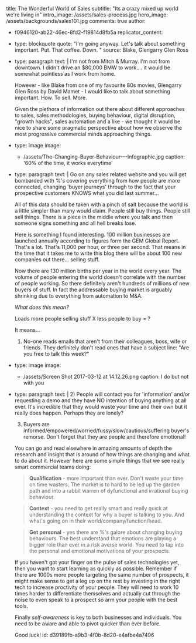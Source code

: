 title: The Wonderful World of Sales
subtitle: "Its a crazy mixed up world we're living in"
intro_image: /assets/sales-process.jpg
hero_image: /assets/backgrounds/sales101.jpg
comments: true
author:
  - f0946120-ab22-46ec-8fd2-f19814d8fb5a
replicator_content:
  - 
    type: blockquote
    quote: "I'm going anyway. Let's talk about something important. Put. That coffee. Down. "
    source: Blake, Glengarry Glen Ross
  - 
    type: paragraph
    text: |
      I'm not from Mitch & Murray. I'm not from downtown. I didn't drive an $80,000 BMW to work.... it would be somewhat pointless as I work from home.
      
      However - like Blake from one of my favourite 80s movies, Glengarry Glen Ross by David Mamet - I would like to talk about something important. How. To sell. More.
      
      Given the plethora of information out there about different approaches to sales, sales methodologies, buying behaviour, digital disruption, "growth hacks", sales automation and a like - we thought it would be nice to share some pragmatic perspective about how we observe the most progressive commercial minds approaching things.
  - 
    type: image
    image:
      - /assets/The-Changing-Buyer-Behaviour---Infographic.jpg
    caption: '60% of the time, it works everytime'
  - 
    type: paragraph
    text: |
      Go on any sales related website and you will get bombarded with %'s covering everything from how people are more connected, changing 'buyer journeys' through to the fact that your prospective customers KNOWS what you did last summer...
      
      All of this data should be taken with a pinch of salt because the world is a little simpler than many would claim. People still buy things. People still sell things. There is a piece in the middle where you talk and then someone signs something and all hell breaks lose.
      
      Here is something I found interesting. 100 million businesses are launched annually according to figures form the GEM Global Report. That's a lot. That's 11,000 per hour, or three per second. That means in the time that it takes me to write this blog there will be about 100 new companies out there... selling stuff.
      
      Now there are 130 million births per year in the world every year. The volume of people entering the world doesn't correlate with the number of people working. So there definitely aren't hundreds of millions of new buyers of stuff. In fact the addressable buying market is arguably shrinking due to everything from automation to M&A.
      
      *What does this mean?*
      
      Loads more people selling stuff X less people to buy = ?
      
      It means...
      
      1) No-one reads emails that aren't from their colleagues, boss, wife or friends. They definitely don't read ones that have a subject line: "Are you free to talk this week?"
  - 
    type: image
    image:
      - /assets/Screen Shot 2017-03-12 at 14.12.26.png
    caption: I do but not with you
  - 
    type: paragraph
    text: |
      2) People will contact you for 'information' and/or requesting a demo and they have NO intention of buying anything at all ever. It's incredible that they would waste your time and their own but it really does happen. Perhaps they are lonely?
      
      3) Buyers are informed/empowered/worried/fussy/slow/cautious/suffering buyer's remorse. Don't forget that they are people and therefore emotional!
      
      You can go and read elsewhere in amazing amounts of depth the research and insight that is around of how things are changing and what to do about it. However here are some simple things that we see really smart commercial teams doing:
      
      > **Qualification** - more important than ever. Don't waste your time on time wasters. The market is to hard to be led up the garden path and into a rabbit warren of dyfunctional and irrational buying behaviour.
      
      > **Context** - you need to get really smart and really quick at understanding the context for why a buyer is talking to you. And what's going on in their world/company/function/head.
      
      > **Get personal** - yes there are %'s galore about changing buying behaviours. The best understand that emotions are playing a bigger role than ever in a risk averse world. You need to tap into the personal and emotional motivations of your prospects.
      
      If you haven't got your finger on the pulse of sales technologies yet, then you want to start learning as quickly as possible. Remember if there are 1000s more people targeting the same number of prospects, it might make sense to get a leg up on the rest by investing in the right tech to increase proctivity of your people. They will need to work 10 times harder to differentiate themselves and actually cut through the noise to even speak to a prospect so arm your people with the best tools.
      
      Finally *self-awareness* is key to both businesses and individuals. You need to be aware and able to pivot quicker than ever before.
      
      Good luck!
id: d39189fb-a9b3-4f0b-8d20-e4afbe4a7496
